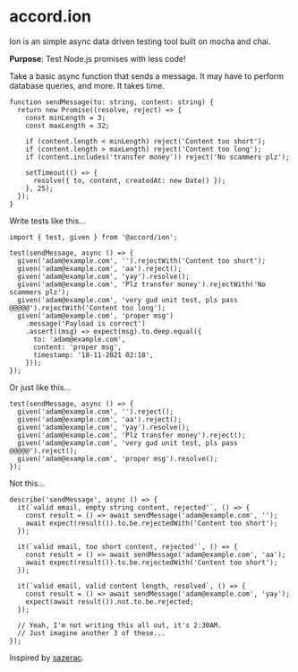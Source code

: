 # accord.ion

Ion is an simple async data driven testing tool built on mocha and chai.

**Purpose**: Test Node.js promises with less code!

Take a basic async function that sends a message. It may have to perform database queries, and more. It takes time.

```
function sendMessage(to: string, content: string) {
  return new Promise((resolve, reject) => {
    const minLength = 3;
    const maxLength = 32;

    if (content.length < minLength) reject('Content too short');
    if (content.length > maxLength) reject('Content too long');
    if (content.includes('transfer money')) reject('No scammers plz');

    setTimeout(() => {
      resolve({ to, content, createdAt: new Date() });
    }, 25);
  });
}
```

Write tests like this...

```
import { test, given } from '@accord/ion';

test(sendMessage, async () => {
  given('adam@example.com', '').rejectWith('Content too short');
  given('adam@example.com', 'aa').reject();
  given('adam@example.com', 'yay').resolve();
  given('adam@example.com', 'Plz transfer money').rejectWith('No scammers plz');
  given('adam@example.com', 'very gud unit test, pls pass @@@@@').rejectWith('Content too long');
  given('adam@example.com', 'proper msg')
    .message('Payload is correct')
    .assert((msg) => expect(msg).to.deep.equal({
      to: 'adam@example.com',
      content: 'proper msg',
      timestamp: '18-11-2021 02:18',
    }));
});
```

Or just like this...

```
test(sendMessage, async () => {
  given('adam@example.com', '').reject();
  given('adam@example.com', 'aa').reject();
  given('adam@example.com', 'yay').resolve();
  given('adam@example.com', 'Plz transfer money').reject();
  given('adam@example.com', 'very gud unit test, pls pass @@@@@').reject();
  given('adam@example.com', 'proper msg').resolve();
});

```

Not this...

```
describe('sendMessage', async () => {
  it(`valid email, empty string content, rejected'`, () => {
    const result = () => await sendMessage('adam@example.com', '');
    await expect(result()).to.be.rejectedWith('Content too short');
  });

  it(`valid email, too short content, rejected'`, () => {
    const result = () => await sendMessage('adam@example.com', 'aa');
    await expect(result()).to.be.rejectedWith('Content too short');
  });

  it(`valid email, valid content length, resolved`, () => {
    const result = () => await sendMessage('adam@example.com', 'yay');
    expect(await result()).not.to.be.rejected;
  });

  // Yeah, I'm not writing this all out, it's 2:30AM.
  // Just imagine another 3 of these...
});
```

Inspired by [sazerac](https://github.com/sazeracjs/sazerac).
